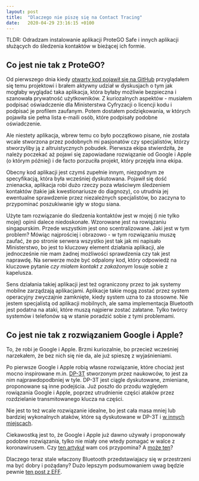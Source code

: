 ```yaml
---
layout: post
title:  "Dlaczego nie piszę się na Contact Tracing"
date:   2020-04-29 23:16:15 +0100
---
```


TLDR: Odradzam instalowanie aplikacji ProteGO Safe i innych aplikacji służących do śledzenia kontaktów w bieżącej ich formie.

## Co jest nie tak z ProteGO?

Od pierwszego dnia kiedy [otwarty kod pojawił się na GitHub](https://github.com/ProteGO-Safe) przyglądałem się temu projektowi i brałem aktywny
udział w dyskusjach o tym jak mogłaby wyglądać taka aplikacja, która byłaby możliwie bezpieczna i szanowała prywatność
użytkowników. Z kuriozalnych aspektów - musiałem podpisać oświadczenie dla Ministerstwa Cyfryzacji o licencji kodu
i podpisać je profilem zaufanym. Potem dostałem podziękowania, w których pojawiła sie pełna lista e-maili osób, które
podpisały podobne oświadczenie.

Ale niestety aplikacja, wbrew temu co było początkowo pisane, nie została wcale stworzona przez podobnych mi pasjonatów
czy specjalistów, którzy stworzyliby ją z altruistycznych pobudek. Pierwsza ekipa stwierdziła, że należy poczekać aż
pojawi się zapowiadane rozwiązanie od Google i Apple (o którym później) i de facto porzuciła projekt, który przejęła inna ekipa.

Obecny kod aplikacji jest czymś zupełnie innym, niezgodnym ze specyfikacją, która była wcześniej dyskutowana. Pojawił
się dość znienacka, aplikacja robi dużo rzeczy poza właściwym śledzeniem kontaktów (takie jak kwestionariusze do diagnozy),
co utrudnia jej ewentualne sprawdzenie przez niezależnych specjalistów, bo zaczyna to przypominać poszukiwanie igły
w stogu siana.

Użyte tam rozwiązanie do śledzenia kontaktów jest w mojej (i nie tylko mojej) opinii dalece niedoskonałe. Wzorowane jest
na rowiązaniu singapurskim.
Przede wszystkim jest ono scentralizowane. Jaki jest w tym problem? Mówiąc najprościej i obrazowo - w tym rozwiązaniu muszę zaufać, że po stronie
serwera wszystko jest tak jak mi napisało Ministerstwo, bo jest to kluczowy element działania aplikacji, ale jednocześnie
nie mam żadnej możliwości sprawdzenia czy tak jest naprawdę. Na serwerze może być odpalony kod, który odpowiedź
na kluczowe pytanie _czy miałem kontakt z zakażonym_ losuje sobie z kapelusza.

Sens działania takiej aplikacji jest też ograniczony przez to jak systemy mobilne zarządzają aplikacjami.
Aplikacje takie mogą zostać przez system operacyjny zwyczajnie zamknięte, kiedy system uzna to za stosowne.
Nie jestem specjalistą od aplikacji mobilnych, ale sama implementacja Bluetooth jest podatna na ataki, które muszą
najpierw zostać załatane. Tylko twórcy systemów i telefonów są w stanie poradzić sobie z tymi problemami.

## Co jest nie tak z rozwiązaniem Google i Apple?

To, że robi je Google i Apple. Brzmi kuriozalnie, bo przecież wcześniej narzekałem, że bez nich się nie da, ale już
spieszę z wyjaśnieniami.

Po pierwsze Google i Apple robią własne rozwiązanie, które chociaż jest mocno inspirowane m.in. [DP-3T](https://github.com/DP-3T/documents) stworzonym przez
naukowców, to jest za nim najprawdopodbniej w tyle. DP-3T jest ciągle dyskutowane, zmieniane, proponowane są inne
podejścia. Już poszło do przodu względem rowiązania Google i Apple, poprzez utrudnienie części ataków przez rozdzielanie
transmitowanego klucza na części.

Nie jest to też wcale rozwiązanie idealne, bo jest cała masa mniej lub bardziej wykonalnych ataków, które są dyskutowane
w DP-3T i [w innych miejscach](https://eprint.iacr.org/2020/399.pdf).

Ciekawostką jest to, że Google i Apple już dawno używały i proponowały podobne rozwiązania, tylko nie miały one wtedy
pomagać w walce z koronawirusem.
Czy [ten artykuł](https://content.sciendo.com/view/journals/popets/2019/3/article-p50.xml) wam coś przypomina?
A [może ten](https://qz.com/1169760/phone-data/)?

Dlaczego teraz stale właczony Bluetooth przedstawiajacy się w przestrzeni ma być dobry i pożądany?
Dużo lepszym podsumowaniem uwag będzie pewnie [ten post z EFF](https://www.eff.org/deeplinks/2020/04/apple-and-googles-covid-19-exposure-notification-api-questions-and-answers).
